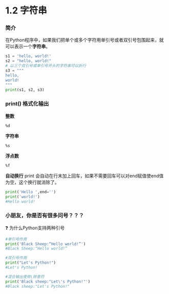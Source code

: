 # 1.2 字符串
### 简介
在Python程序中，如果我们把单个或多个字符用单引号或者双引号包围起来，就可以表示一个**字符串**。
```python
s1 = 'hello, world!'
s2 = "hello, world!"
# 以三个双引号或单引号开头的字符串可以折行
s3 = """
hello, 
world!
"""
print(s1, s2, s3)
```
### print() 格式化输出
**整数**
```
%d
```
**字符串** 
```
%s
```
**浮点数** 
```
%f
```
**自动换行**
print 会自动在行末加上回车，如果不需要回车可以对end赋值使end值为空，这个换行就消除了。
```python
print('Hello ',end='')
print('world!')
#Hello world!
```
### 小朋友，你是否有很多问号？？？
❓ 为什么Python支持两种引号
```python
#单引号作用
print('Black Sheep:“Hello world!”')
#Black Sheep:“Hello world!”

#双引号作用
print("Let's Python!")
#Let's Python!

#混合输出使用\转意符
print('Black sheep:"Let\'s Python!"')
#Black sheep:"Let's Python!"
```

